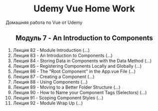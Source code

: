 <h1 align="center">Udemy Vue Home Work</h1>

Домашняя работа по Vue от Udemy

<h2 align="center">Модуль 7 - An Introduction to Components</h2>

1. Лекция 82 - Module Introduction (...)
2. Лекция 83 - An Introduction to Components (...)
3. Лекция 84 - Storing Data in Components with the Data Method (...)
4. Лекция 85 - Registering Components Locally and Globally (...)
5. Лекция 86 - The "Root Component" in the App.vue File (...)
6. Лекция 87 - Creating a Component (...)
7. Лекция 88 - Using Components (...)
8. Лекция 89 - Moving to a Better Folder Structure (...)
9. Лекция 90 - How to Name your Component Tags (Selectors) (...)
10. Лекция 91 - Scoping Component Styles (...)
11. Лекция 92 - Module Wrap Up (...)
